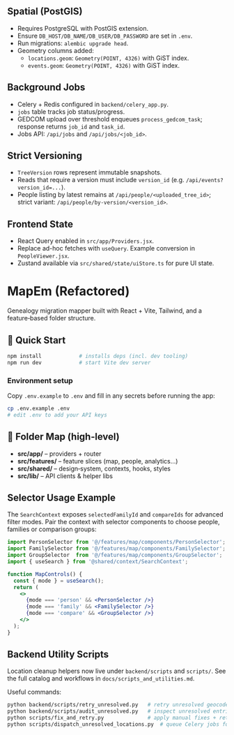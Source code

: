 ## Spatial (PostGIS)

- Requires PostgreSQL with PostGIS extension.
- Ensure `DB_HOST/DB_NAME/DB_USER/DB_PASSWORD` are set in `.env`.
- Run migrations: `alembic upgrade head`.
- Geometry columns added:
  - `locations.geom`: `Geometry(POINT, 4326)` with GiST index.
  - `events.geom`: `Geometry(POINT, 4326)` with GiST index.

## Background Jobs

- Celery + Redis configured in `backend/celery_app.py`.
- `jobs` table tracks job status/progress.
- GEDCOM upload over threshold enqueues `process_gedcom_task`; response returns `job_id` and `task_id`.
- Jobs API: `/api/jobs` and `/api/jobs/<job_id>`.

## Strict Versioning

- `TreeVersion` rows represent immutable snapshots.
- Reads that require a version must include `version_id` (e.g. `/api/events?version_id=...`).
- People listing by latest remains at `/api/people/<uploaded_tree_id>`; strict variant: `/api/people/by-version/<version_id>`.

## Frontend State

- React Query enabled in `src/app/Providers.jsx`.
- Replace ad-hoc fetches with `useQuery`. Example conversion in `PeopleViewer.jsx`.
- Zustand available via `src/shared/state/uiStore.ts` for pure UI state.
# MapEm (Refactored)

Genealogy migration mapper built with React + Vite, Tailwind, and a feature‑based folder structure.

## 🚀 Quick Start
```bash
npm install            # installs deps (incl. dev tooling)
npm run dev            # start Vite dev server
```

### Environment setup
Copy `.env.example` to `.env` and fill in any secrets before running the app:

```bash
cp .env.example .env
# edit .env to add your API keys
```

## 📂 Folder Map (high‑level)
- **src/app/** – providers + router
- **src/features/** – feature slices (map, people, analytics…)
- **src/shared/** – design‑system, contexts, hooks, styles
- **src/lib/** – API clients & helper libs

## Selector Usage Example

The `SearchContext` exposes `selectedFamilyId` and `compareIds` for advanced
filter modes. Pair the context with selector components to choose people,
families or comparison groups:

```jsx
import PersonSelector from '@/features/map/components/PersonSelector';
import FamilySelector from '@/features/map/components/FamilySelector';
import GroupSelector  from '@/features/map/components/GroupSelector';
import { useSearch } from '@shared/context/SearchContext';

function MapControls() {
  const { mode } = useSearch();
  return (
    <>
      {mode === 'person' && <PersonSelector />}
      {mode === 'family' && <FamilySelector />}
      {mode === 'compare' && <GroupSelector />}
    </>
  );
}
```

## Backend Utility Scripts

Location cleanup helpers now live under `backend/scripts` and `scripts/`. See the full catalog and workflows in `docs/scripts_and_utilities.md`.

Useful commands:

```bash
python backend/scripts/retry_unresolved.py   # retry unresolved geocodes
python backend/scripts/audit_unresolved.py   # inspect unresolved entries
python scripts/fix_and_retry.py              # apply manual fixes + retry with backups
python scripts/dispatch_unresolved_locations.py  # queue Celery jobs for unresolved
```
